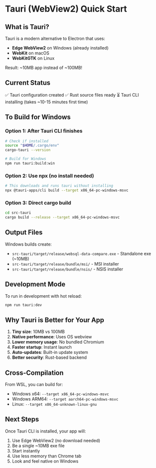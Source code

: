 # Tauri (WebView2) Quick Start

## What is Tauri?
Tauri is a modern alternative to Electron that uses:
- **Edge WebView2** on Windows (already installed)
- **WebKit** on macOS
- **WebKitGTK** on Linux

Result: ~10MB app instead of ~100MB!

## Current Status
✅ Tauri configuration created
✅ Rust source files ready
⏳ Tauri CLI installing (takes ~10-15 minutes first time)

## To Build for Windows

### Option 1: After Tauri CLI finishes
```bash
# Check if installed
source "$HOME/.cargo/env"
cargo-tauri --version

# Build for Windows
npm run tauri:build:win
```

### Option 2: Use npx (no install needed)
```bash
# This downloads and runs tauri without installing
npx @tauri-apps/cli build --target x86_64-pc-windows-msvc
```

### Option 3: Direct cargo build
```bash
cd src-tauri
cargo build --release --target x86_64-pc-windows-msvc
```

## Output Files
Windows builds create:
- `src-tauri/target/release/websql-data-compare.exe` - Standalone exe (~10MB)
- `src-tauri/target/release/bundle/msi/` - MSI installer
- `src-tauri/target/release/bundle/nsis/` - NSIS installer

## Development Mode
To run in development with hot reload:
```bash
npm run tauri:dev
```

## Why Tauri is Better for Your App
1. **Tiny size**: 10MB vs 100MB
2. **Native performance**: Uses OS webview
3. **Lower memory usage**: No bundled Chromium
4. **Faster startup**: Instant launch
5. **Auto-updates**: Built-in update system
6. **Better security**: Rust-based backend

## Cross-Compilation
From WSL, you can build for:
- Windows x64: `--target x86_64-pc-windows-msvc`
- Windows ARM64: `--target aarch64-pc-windows-msvc`
- Linux: `--target x86_64-unknown-linux-gnu`

## Next Steps
Once Tauri CLI is installed, your app will:
1. Use Edge WebView2 (no download needed)
2. Be a single ~10MB exe file
3. Start instantly
4. Use less memory than Chrome tab
5. Look and feel native on Windows